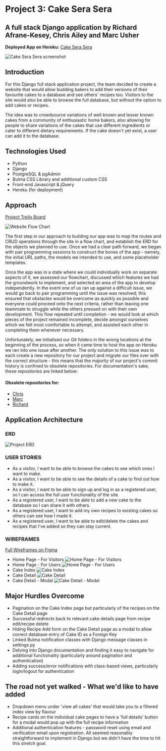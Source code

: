 # Project 3: Cake Sera Sera
## A full stack Django application by Richard Afrane-Kesey, Chris Ailey and Marc Usher

**Deployed App on Heroku:** [Cake Sera Sera](https://cakeprojectapp.herokuapp.com/)

![Cake Sera Sera screenshot](https://imgur.com/4kiZsw3.png)

## Introduction
For this Django full stack application project, the team decided to create a website that would allow budding bakers to add their versions of their favourite cakes to a database and see others' recipes too. Visitors to the site would also be able to browse the full database, but without the option to add cakes or recipes.

The idea was to crowdsource variations of well known and lesser known cakes from a community of enthusiastic home bakers, also allowing for people to share variations of the cakes that use different ingredients or cater to different dietary requirements. If the cake doesn't yet exist, a user can add it to the database.


## Technologies Used
* Python
* Django
* PostgreSQL & pgAdmin
* Bulma CSS Library and additional custom CSS
* Front-end Javascript & jQuery
* Heroku (for deployment)


## Approach
[Project Trello Board](https://trello.com/invite/b/cm2jmZuT/d458fa353c6048c1ef123e2b9457e1d0/ga-project-3)

![Website Flow Chart](https://i.imgur.com/DcoBuTn.jpg)

The first step in our approach to building our app was to map the routes and CRUD operations through the site in a flow chart, and establish the ERD for the objects we planned to use. Once we had a clear path forward, we began with pair programming sessions to construct the bones of the app - namely, the initial URL paths, the models we intended to use, and some placeholder templates. 

Once the app was in a state where we could individually work on separate aspects of it, we assessed our flowchart, discussed which features we had the groundwork to implement, and selected an area of the app to develop independently. In the event one of us ran up against a difficult issue, we would go back to pair programming until the issue was resolved; this ensured that obstacles would be overcome as quickly as possible and everyone could proceed onto the next criteria, rather than leaving one teammate to struggle while the others pressed on with their own development. This flow repeated until completion - we would look at which pieces of the project remained incomplete, decide amongst ourselves which we felt most comfortable to attempt, and assisted each other in completing them whenever necessary.

Unfortunately, we initialised our Git folders in the wrong locations at the beginning of the process, so when it came time to host the app on Heroku we ran into one issue after another. The only solution to this issue was to each create a new repository for our project and migrate our files over with the correct structure - this means that the majority of our project's commit history is confined to obsolete repositories. For documentation's sake, these repositories are linked below:

#### Obsolete repositories for:
* [Chris](https://git.generalassemb.ly/cailey90/Project-3-Cake-Recipe-Site)
* [Marc](https://git.generalassemb.ly/marc/Project-3-Cake-Recipe-Site)
* [Richard](https://git.generalassemb.ly/rakitent/Project-3-Cake-Recipe-Site)

## Application Architecture
### ERD
![Project ERD](https://i.imgur.com/mqSECl8.jpg)

### USER STORIES
* As a visitor, I want to be able to browse the cakes to see which ones I want to make.
* As a visitor, I want to be able to see the details of a cake to find out how to make it.
* As a visitor, I want to be able to sign up and log in as a registered user, so I can access the full user functionality of the site.
* As a registered user, I want to be able to add a new cake to the database so I can share it with others.
* As a registered user, I want to add my own recipes to existing cakes so others can see how I made it.
* As a registered user, I want to be able to edit/delete the cakes and recipes that I've added so they can stay current.

### WIREFRAMES
[Full Wireframes on Figma](https://www.figma.com/file/TZoFGaVXjTqfhnrhjKanf3/Project-3---Have-your-cake-and-eat-it?node-id=0%3A1)
* Home Page - For Visitors
![Home Page - For Visitors](https://i.imgur.com/pFWwHxv.png)
* Home Page - For Users
![Home Page - For Users](https://i.imgur.com/alTCmCq.png)
* Cake Index
![Cake Index](https://i.imgur.com/CpsZtyT.png)
* Cake Detail
![Cake Detail](https://i.imgur.com/NRk7xAW.png)
* Cake Detail - Modal
![Cake Detail - Modal](https://i.imgur.com/vP7Jxt2.png)

## Major Hurdles Overcome
* Pagination on the Cake Index page but particularly of the recipes on the Cake Detail page
* Successful redirects back to relevant cake details page from recipe edit/recipe delete
* Hiding Recipe Add form on the Cake Detail page as a modal to allow correct database entry of Cake ID as a Foreign Key
* Linked Bulma notification classes with Django message classes in settings.py
* Delving into Django documentation and finding it easy to navigate for additional functionality (particularly around pagination and authentication)
* Adding success/error notifications with class-based views, particularly login/logout for authentication

## The road not yet walked - What we'd like to have added
* Dropdown menu under 'view all cakes' that would take you to a filtered index view by flavour
* Recipe cards on the individual cake pages to have a 'full details' button for a modal would pop up with the full recipe information
* Additional authentication features - password reset using email and verification email upon registration. All seemed reasonably straightforward to implement in Django but we didn't have the time to hit this stretch goal.
